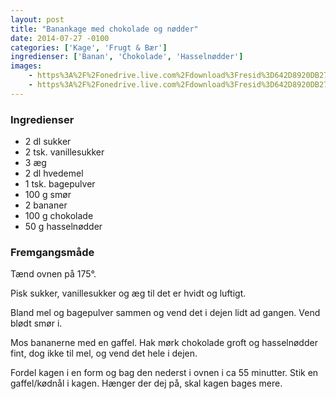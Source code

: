 ```yaml
---
layout: post
title: "Banankage med chokolade og nødder"
date: 2014-07-27 -0100
categories: ['Kage', 'Frugt & Bær']
ingredienser: ['Banan', 'Chokolade', 'Hasselnødder']
images:
    - https%3A%2F%2Fonedrive.live.com%2Fdownload%3Fresid%3D642D8920DB2784EE!167751
    - https%3A%2F%2Fonedrive.live.com%2Fdownload%3Fresid%3D642D8920DB2784EE!167752
---
```

### Ingredienser
-   2 dl sukker
-   2 tsk. vanillesukker
-   3 æg
-   2 dl hvedemel
-   1 tsk. bagepulver
-   100 g smør
-   2 bananer
-   100 g chokolade
-   50 g hasselnødder

### Fremgangsmåde
Tænd ovnen på 175&deg;.

Pisk sukker, vanillesukker og æg til det er hvidt og luftigt.

Bland mel og bagepulver sammen og vend det i dejen lidt ad gangen. Vend blødt smør i.

Mos bananerne med en gaffel. Hak mørk chokolade groft og hasselnødder fint, dog ikke til mel, og vend det hele i dejen.

Fordel kagen i en form og bag den nederst i ovnen i ca 55 minutter. Stik en gaffel/kødnål i kagen. Hænger der dej på, skal kagen bages mere.
